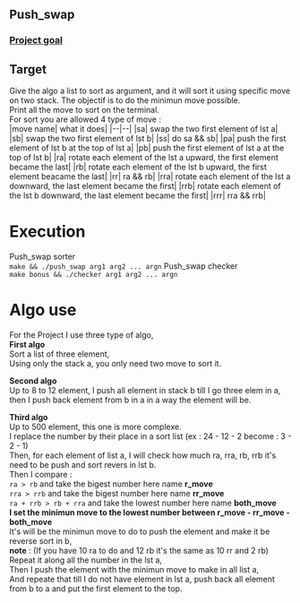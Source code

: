 ## Push_swap
### [Project goal](https://github.com/vportens/push_swap/blob/master/push_swap.subject.pdf)

## Target
Give the algo a list to sort as argument, and it will sort it using specific move on two stack.
The objectif is to do the minimun move possible.  
Print all the move to sort on the terminal.  
For sort you are allowed 4 type of move :  
|move name| what it does|
|--|--|
|sa| swap the two first element of lst a|
|sb| swap the two first element of lst b|
|ss| do sa && sb|
|pa| push the first element of lst b at the top of lst a|
|pb| push the first element of lst a at the top of lst b|
|ra| rotate each element of the lst a upward, the first element became the last|
|rb| rotate each element of the lst b upward, the first element beacame the last|
|rr| ra && rb|
|rra| rotate each element of the lst a downward, the last element became the first|
|rrb| rotate each element of the lst b downward, the last element became the first|
|rrr| rra && rrb|  

# Execution
Push_swap sorter  
```make && ./push_swap arg1 arg2 ... argn```
Push_swap checker  
```make bonus && ./checker arg1 arg2 ... argn```  

# Algo use  
For the Project I use three type of algo,  
**First algo**  
Sort a list of three element,   
Using only the stack a, you only need two move to sort it.    

**Second algo**  
Up to 8 to 12 element, I push all element in stack b till I go three elem in a, then I push back element from b in a in a way the element will be.  

**Third algo**  
Up to 500 element, this one is more complexe.    
I replace the number by their place in a sort list (ex : 24 - 12 - 2 become : 3 - 2 - 1)  
Then, for each element of list a, I will check how much ra, rra, rb, rrb it's need to be push and sort revers in lst b.    
Then I compare :    
```ra > rb``` and take the bigest number here name **r_move**   
```rra > rrb``` and take the bigest number here name **rr_move**  
```ra + rrb > rb + rra``` and take the lowest number here name **both_move**  
**I set the minimun move to the lowest number between r_move - rr_move - both_move**     
It's will be the minimun move to do to push the element and make it be reverse sort in b,    
**note** : (If you have 10 ra to do and 12 rb it's the same as 10 rr and 2 rb)  
Repeat it along all the number in the lst a,  
Then I push the element with the minimun move to make in all list a,  
And repeate that till I do not have element in lst a, push back all element from b to a and put the first element to the top.  

